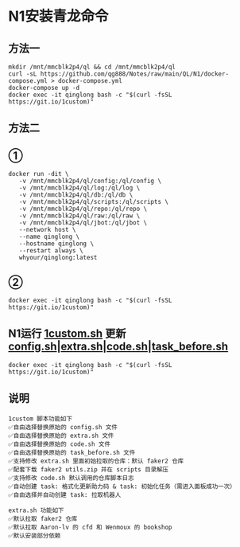 # N1安装青龙命令
## 方法一
```
mkdir /mnt/mmcblk2p4/ql && cd /mnt/mmcblk2p4/ql
curl -sL https://github.com/qg888/Notes/raw/main/QL/N1/docker-compose.yml > docker-compose.yml
docker-compose up -d
docker exec -it qinglong bash -c "$(curl -fsSL https://git.io/1custom)"
```
## 方法二
## ①
```
docker run -dit \
   -v /mnt/mmcblk2p4/ql/config:/ql/config \
   -v /mnt/mmcblk2p4/ql/log:/ql/log \
   -v /mnt/mmcblk2p4/ql/db:/ql/db \
   -v /mnt/mmcblk2p4/ql/scripts:/ql/scripts \
   -v /mnt/mmcblk2p4/ql/repo:/ql/repo \
   -v /mnt/mmcblk2p4/ql/raw:/ql/raw \
   -v /mnt/mmcblk2p4/ql/jbot:/ql/jbot \
   --network host \
   --name qinglong \
   --hostname qinglong \
   --restart always \
   whyour/qinglong:latest
```
## ②
```
docker exec -it qinglong bash -c "$(curl -fsSL https://git.io/1custom)"
```

## N1运行  [1custom.sh](https://raw.githubusercontent.com/Oreomeow/VIP/main/Scripts/sh/1custom.sh)  更新[config.sh](https://raw.githubusercontent.com/Oreomeow/VIP/main/Conf/Qinglong/config.sample.sh)|[extra.sh](https://raw.githubusercontent.com/Oreomeow/VIP/main/Tasks/qlrepo/extra.sh)|[code.sh](https://raw.githubusercontent.com/Oreomeow/VIP/main/Scripts/sh/Helpcode2.8/code.sh)|[task_before.sh](https://raw.githubusercontent.com/Oreomeow/VIP/main/Scripts/sh/Helpcode2.8/task_before.sh)
```
docker exec -it qinglong bash -c "$(curl -fsSL https://git.io/1custom)"
```

## 说明
```
1custom 脚本功能如下
✅自由选择替换原始的 config.sh 文件
✅自由选择替换原始的 extra.sh 文件
✅自由选择替换原始的 code.sh 文件
✅自由选择替换原始的 task_before.sh 文件
✅支持修改 extra.sh 里面初始拉取的仓库：默认 faker2 仓库
✅配套下载 faker2 utils.zip 并在 scripts 目录解压
✅支持修改 code.sh 默认调用的仓库脚本日志
✅自动创建 task: 格式化更新助力码 & task: 初始化任务（需进入面板成功一次）
✅自由选择并自动创建 task: 拉取机器人

extra.sh 功能如下
✅默认拉取 faker2 仓库
✅默认拉取 Aaron-lv 的 cfd 和 Wenmoux 的 bookshop
✅默认安装部分依赖
```
